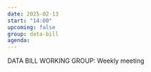 ```yaml
---
date: 2025-02-13
start: "14:00"
upcoming: false
group: data-bill
agenda: 
--- 
```

DATA BILL WORKING GROUP: Weekly meeting